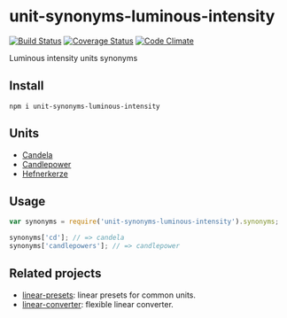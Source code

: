 # unit-synonyms-luminous-intensity

[![Build Status](https://travis-ci.org/javiercejudo/unit-synonyms-luminous-intensity.svg)](https://travis-ci.org/javiercejudo/unit-synonyms-luminous-intensity)
[![Coverage Status](https://coveralls.io/repos/javiercejudo/unit-synonyms-luminous-intensity/badge.svg?branch=master)](https://coveralls.io/r/javiercejudo/unit-synonyms-luminous-intensity?branch=master)
[![Code Climate](https://codeclimate.com/github/javiercejudo/unit-synonyms-luminous-intensity/badges/gpa.svg)](https://codeclimate.com/github/javiercejudo/unit-synonyms-luminous-intensity)

Luminous intensity units synonyms

## Install

    npm i unit-synonyms-luminous-intensity

## Units

- [Candela](https://en.wikipedia.org/wiki/Candela)
- [Candlepower](https://en.wikipedia.org/wiki/Candlepower)
- [Hefnerkerze](https://en.wikipedia.org/wiki/Hefner_lamp)

## Usage

```js
var synonyms = require('unit-synonyms-luminous-intensity').synonyms;

synonyms['cd']; // => candela
synonyms['candlepowers']; // => candlepower
```

## Related projects

- [linear-presets](https://github.com/javiercejudo/linear-presets): linear presets for common units.
- [linear-converter](https://github.com/javiercejudo/linear-converter): flexible linear converter.
